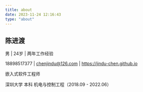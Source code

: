```yaml
---
title: about
date: 2023-11-24 12:16:43
type: "about" 
---
```



## 陈进渡

男 | 24岁 | 两年工作经验

18898517377 | chenjindu@126.com | https://jindu-chen.github.io

嵌入式软件工程师

深圳大学 本科 机电与控制工程（2018.09 - 2022.06）

<!-- 
### 教育经历

深圳大学 本科 机电与控制工程（2018.09 - 2022.06）

### 个人技能

- 熟练使用 ST、国民技术等 MCU 进行驱动与应用开发；掌握 SPI、IIC、UART 等外设原理及使用；
- 熟练掌握C语言编程，熟悉 C++ 和汇编语言；
- 熟练使用实时操作系统进行开发，如RT-Thread、OpenHarmony轻量系统或其它RTOS内核等；
- 熟悉嵌入式Linux系统开发，熟悉设备驱动框架；
- 熟悉软件分层设计、模块化设计、业务组件、芯片通用驱动编写；
- 能看懂常用原理图，能熟练使用万用表、示波器、逻辑分析仪等测试工具；
- 熟练应用开发/构建/辅助工具如 Keil、Git、Make、GCC、Markdown 等；具备良好的英文阅读能力（CET-6）

### 工作经历
**深圳市倍轻松科技股份有限公司 (2022.05 - 至今)** 
    嵌入式软件工程师 电子开发部<br>

1. 通用业务模块代码编写及维护，分离代码层次结构，输出业务组件，以缩减同类型产品软件开发周期
2. 国产32位芯片通用外设驱动代码编写及维护
3. 独立完成多款新品项目软件设计，跟进技术立项、产品研发、生产上市
4. 对接、维护公司现有项目工程，并进行迭代开发，包括颈部、眼部、头部按摩器等电子消费产品
5. 进行产品适配OpenHarmony轻量系统开发，并通过OpenHarmony兼容性测评
6. 编写及完善公司嵌入式业务开发规范文档

### 项目经历

#### 颈部按摩器 (2022.06 - 2022.11)

**项目描述：**
该产品为旗舰级电子消费产品，功能模块主要包含有蓝牙模组、无刷电机组、加热片、触摸IC、RGB-LED、IAP等，应用外设驱动主要有uart、iic、spi、pwm等。

**责任描述：**
1. 基于裸机的多任务轮询框架进行开发，应用回调函数、消息队列等方式实现子任务事件上报、主任务分发控制的业务框架，较好地实现了模块化设计，大大提高了工程的可读性以及可维护性。
2. 编写各功能模块业务，封装可复用的代码，并整理输出，以缩减同类型产品功能开发进度。
3. 对接app控制，整机联调，跟进产品测试以及生产上市流程

**项目业绩：**
为公司2022年度主打新品之一，后进行多次迭代开发及批量生产

#### 颈部按摩器 (2022.10 - 2023.03)

**项目描述：**
  该产品采用国产32位MCU，基于RT-Thread操作系统开发，包括有无刷电机、加热热敷、BLE控制、OTA升级等功能，拥有多模式业务设计，并向用户提供丰富的自定义控制接口

**责任描述：**
1. 软件框架构建，代码设计应用包含状态模式、观察者模式、命令模式、面向对象等设计思想；编写统一接口的通用驱动，缩减芯片替换开发进程。
2. 灵活运用命令行交互以及日志打印，高效完成业务逻辑开发以及软件调试，并便于后续bug查找，缩减开发周期。
3. 软硬联调，紧密对接需求，跟进项目量产、维护与后续迭代开发工作
4. 进行移植适配OpenHarmony轻量系统开发，并通过开放原子基金会的产品兼容性测评

**项目业绩：**
1. 主动积极挖掘需求，运用多层链表，使得按摩模式动作具备高扩展性；产品功能设计得到业务领导赞赏，在年中总结会中获得创新之星奖
2. 该产品在2023年3月实现量产上市，截止至2023年5月，销售额已超一千万元
3. 此项目后多次迭代开发，并获得开源鸿蒙生态产品兼容性证书，2023年度累计销售额超过五千万元，在公司自研产品中排名第二

#### 电子灸疗器械系列

**基于I.MX6ULL/RK3566的灸疗仪 (2023.03 - 2023.11)**

**项目描述：**
  该项目是一款II类电子医疗器械，内置了屏幕触控、多通道温控、联网升级等功能。该产品通过电子灸疗片搭配药物，作用于人体穴位，主要应用于预防或治疗疾病。产品已通过医疗所前期检验，进入试产阶段

**责任描述：**
1. 私有协议开发，对接主机通讯，主要负责下位机的控制
2. 对接客户需求与外协，参与嵌入式Linux系统和Qt界面的设计与开发
3. 进行基于I.MX6ULL芯片的方案预研，完成u-boot、dtb、kernel、rootfs的修改与编译，组件驱动添加和裁剪


**基于N32L40x的无线灸疗仪 (2023.10 - 至今)**

**项目描述：**
  该产品为一拖二的设计，主要业务功能为热敷、蓝牙BLE控制、按键、灯光、主从机私有协议通信、OTA升级等

**责任描述：**
1. 进行主机及从机的软件架构设计，应用抽象程度高的裸机定时/任务链表轮询框架，较好地实现系统分层设计、业务模块化设计
2. 应用开源组件 Letter_Shell、Log、Flexible_button、SFUD 等

### 自我评价
- 能够快速熟悉业务代码逻辑并具有独立开发能力
- 热爱技术，喜欢接受挑战，具有强大的自驱力




 -->

